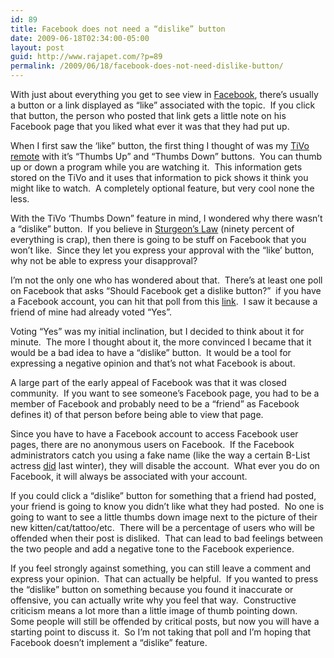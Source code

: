 ```yaml
---
id: 89
title: Facebook does not need a “dislike” button
date: 2009-06-18T02:34:00-05:00
layout: post
guid: http://www.rajapet.com/?p=89
permalink: /2009/06/18/facebook-does-not-need-dislike-button/
---
```

With just about everything you get to see view in [Facebook](http://www.facebook.com/), there’s usually a button or a link displayed as “like” associated with the topic.  If you click that button, the person who posted that link gets a little note on his Facebook page that you liked what ever it was that they had put up.

When I first saw the ‘like” button, the first thing I thought of was my [TiVo remote](https://www3.tivo.com/store/merchandise.do) with it’s “Thumbs Up” and “Thumbs Down” buttons.  You can thumb up or down a program while you are watching it.  This information gets stored on the TiVo and it uses that information to pick shows it think you might like to watch.  A completely optional feature, but very cool none the less.

With the TiVo ‘Thumbs Down” feature in mind, I wondered why there wasn’t a “dislike” button.  If you believe in [Sturgeon’s Law](http://c2.com/cgi/wiki?SturgeonsLaw) (ninety percent of everything is crap), then there is going to be stuff on Facebook that you won’t like.  Since they let you express your approval with the “like&#8217; button, why not be able to express your disapproval?

I’m not the only one who has wondered about that.  There’s at least one poll on Facebook that asks “Should Facebook get a dislike button?”  if you have a Facebook account, you can hit that poll from this [link](http://apps.facebook.com/my_polls/vote.php?poll_id=83&src=url_share).  I saw it because a friend of mine had already voted “Yes”.

Voting “Yes” was my initial inclination, but I decided to think about it for minute.  The more I thought about it, the more convinced I became that it would be a bad idea to have a “dislike” button.  It would be a tool for expressing a negative opinion and that’s not what Facebook is about.

A large part of the early appeal of Facebook was that it was closed community.  If you want to see someone’s Facebook page, you had to be a member of Facebook and probably need to be a “friend” as Facebook defines it) of that person before being able to view that page.  

Since you have to have a Facebook account to access Facebook user pages, there are no anonymous users on Facebook.  If the Facebook administrators catch you using a fake name (like the way a certain B-List actress [did](http://www.google.com/search?hl=en&safe=off&client=firefox-a&rls=org.mozilla%3Aen-US%3Aofficial&hs=Ic7&q=lohan+facebook+fake+account&aq=0p&oq=loha&aqi=g%3Ap1g%3Az1g8 "Invoke the power of Google to display this information") last winter), they will disable the account.  What ever you do on Facebook, it will always be associated with your account.

If you could click a “dislike” button for something that a friend had posted, your friend is going to know you didn’t like what they had posted.  No one is going to want to see a little thumbs down image next to the picture of their new kitten/cat/tattoo/etc.  There will be a percentage of users who will be offended when their post is disliked.  That can lead to bad feelings between the two people and add a negative tone to the Facebook experience.

If you feel strongly against something, you can still leave a comment and express your opinion.  That can actually be helpful.  If you wanted to press the “dislike” button on something because you found it inaccurate or offensive, you can actually write why you feel that way.  Constructive criticism means a lot more than a little image of thumb pointing down.  Some people will still be offended by critical posts, but now you will have a starting point to discuss it.  So I’m not taking that poll and I’m hoping that Facebook doesn’t implement a “dislike” feature.